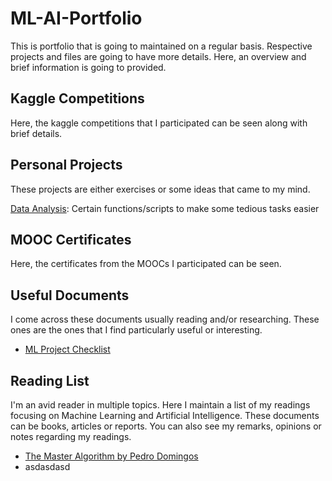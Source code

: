 # ML-AI-Portfolio
  This is portfolio that is going to maintained on a regular basis. Respective projects and files are going to have more details. Here, an overview and brief information is going to provided.

## Kaggle Competitions
  Here, the kaggle competitions that I participated can be seen along with brief details.

## Personal Projects
  These projects are either exercises or some ideas that came to my mind.
  
  [Data Analysis](https://github.com/emreozan/Data_Analysis): Certain functions/scripts to make some tedious tasks easier

## MOOC Certificates
  Here, the certificates from the MOOCs I participated can be seen.

## Useful Documents
  I come across these documents usually reading and/or researching. These ones are the ones that I find particularly useful or interesting.
  - [ML Project Checklist](https://github.com/emreozan/Useful-Documents/blob/main/ML_Project_Checklist.md)

## Reading List
  I'm an avid reader in multiple topics. Here I maintain a list of my readings focusing on Machine Learning and Artificial Intelligence. These documents can be books, articles or reports. You can also see my remarks, opinions or notes regarding my readings.
  - [The Master Algorithm by Pedro Domingos](https://github.com/emreozan/Reading_List/blob/main/THE%20MASTER%20ALGORITHM%20by%20PEDRO%20DOMINGOS.pdf)
  -   asdasdasd

